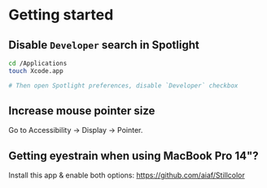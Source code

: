 # Getting started

## Disable `Developer` search in Spotlight

```bash
cd /Applications
touch Xcode.app

# Then open Spotlight preferences, disable `Developer` checkbox
```

## Increase mouse pointer size

Go to Accessibility -> Display -> Pointer.

## Getting eyestrain when using MacBook Pro 14"?

Install this app & enable both options: <https://github.com/aiaf/Stillcolor>
